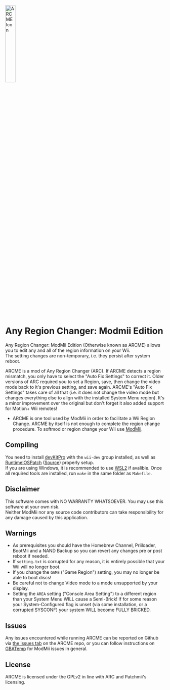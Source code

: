 <img src="https://user-images.githubusercontent.com/32500606/168495918-67389d97-3ec8-4cdc-9173-7cfc95448042.png" width=25% height=25% alt="ARCME Icon">

# Any Region Changer: Modmii Edition

Any Region Changer: ModMii Edition (Otherwise known as ARCME) allows you to edit any and all of the region information on your Wii.  
The setting changes are non-temporary, i.e. they persist after system reboot.

ARCME is a mod of Any Region Changer (ARC). If ARCME detects a region mismatch, you only have to select the "Auto Fix Settings" to correct it. Older versions of ARC required you to set a Region, save, then change the video mode back to it's previous setting, and save again. ARCME's "Auto Fix Settings" takes care of all that (i.e. it does not change the video mode but changes everything else to align with the installed System Menu region). It's a minor improvement over the original but don't forget it also added support for Motion+ Wii remotes!

 - ARCME is one tool used by ModMii in order to facilitate a Wii Region Change. ARCME by itself is not enough to complete the region change procedure. To softmod or region change your Wii use [ModMii](https://modmii.github.io).

## Compiling
You need to install [devKitPro](https://devkitpro.org/wiki/Getting_Started) with the `wii-dev` group installed, as well as [RuntimeIOSPatch](https://gbatemp.net/threads/wii-vwii-libruntimeiospatch.339606) ([Source](https://gitlab.com/Nanolx/homebrewfilter/-/tree/master/libruntimeiospatch)) properly setup.  
If you are using Windows, it is recommended to use [WSL2](https://docs.microsoft.com/en-us/windows/wsl/about) if avalible.
Once all required tools are installed, run `make` in the same folder as  `Makefile`.

## Disclaimer
This software comes with NO WARRANTY WHATSOEVER. You may use this software at your own risk.  
Neither ModMii nor any source code contributors can take responsibility for any damage caused by this application.  
  
## Warnings
 - As prerequisites you should have the Homebrew Channel, Priiloader, BootMii and a NAND Backup so you can revert any changes pre or post reboot if needed.
 - If `setting.txt` is corrupted for any reason, it is entirely possible that your Wii will no longer boot. 
 - If you change the `GAME` ("Game Region") setting, you may no longer be able to boot discs!
 - Be careful not to change Video mode to a mode unsupported by your display.
 - Setting the `AREA` setting ("Console Area Setting") to a different region than your System Menu WILL cause a Semi-Brick! If for some reason your System-Configured flag is unset (via some installation, or a corrupted SYSCONF) your system WILL become FULLY BRICKED. 

## Issues
Any issues encountered while running ARCME can be reported on Github via [the issues tab](https://github.com/modmii/Any-Region-Changer-ModMii-Edition/issues) on the ARCME repo, or you can follow instructions on [GBATemp](https://gbatemp.net/threads/best-way-to-mod-any-wii-modmii-for-windows-official-support-thread.207126/) for ModMii issues in general.

## License
ARCME is licensed under the GPLv2 in line with ARC and Patchmii's licensing.
